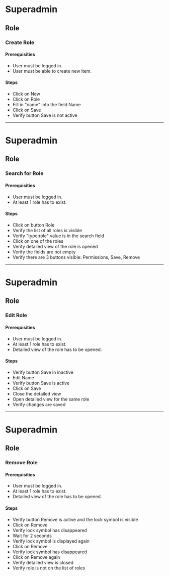 # Superadmin
## Role
### Create Role

#### Prerequisities
* User must be logged in.  
* User must be able to create new item.  

#### Steps
* Click on New
* Click on Role
* Fill in "name" into the field Name
* Click on Save
* Verify button Save is not active
---
# Superadmin
## Role
### Search for Role

#### Prerequisities
* User must be logged in.  
* At least 1 role has to exist.

#### Steps
* Click on button Role
* Verify the list of all roles is visible
* Verify "type:role" value is in the search field
* Click on one of the roles
* Verify detailed view of the role is opened
* Verify the fields are not empty
* Verify there are 3 buttons visible: Permissions, Save, Remove
---
# Superadmin
## Role
### Edit Role

#### Prerequisities
* User must be logged in.  
* At least 1 role has to exist.  
* Detailed view of the role has to be opened.  

#### Steps
* Verify button Save in inactive
* Edit Name
* Verify button Save is active
* Click on Save
* Close the detailed view
* Open detailed view for the same role
* Verify changes are saved
---
# Superadmin
## Role
### Remove Role

#### Prerequisities
* User must be logged in.  
* At least 1 role has to exist.  
* Detailed view of the role has to be opened.  

#### Steps
* Verify button Remove is active and the lock symbol is visible
* Click on Remove
* Verify lock symbol has disappeared
* Wait for 2 seconds
* Verify lock symbol is displayed again
* Click on Remove
* Verify lock symbol has disappeared
* Click on Remove again
* Verify detailed view is closed
* Verify role is not on the list of roles
